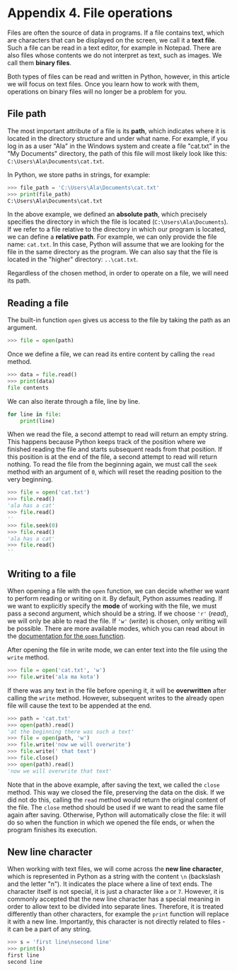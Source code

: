 # Appendix 4. File operations

Files are often the source of data in programs. If a file contains text, which are characters that can be displayed on the screen, we call it a **text file**. Such a file can be read in a text editor, for example in Notepad. There are also files whose contents we do not interpret as text, such as images. We call them **binary files**.

Both types of files can be read and written in Python, however, in this article we will focus on text files. Once you learn how to work with them, operations on binary files will no longer be a problem for you.

## File path

The most important attribute of a file is its **path**, which indicates where it is located in the directory structure and under what name. For example, if you log in as a user "Ala" in the Windows system and create a file "cat.txt" in the "My Documents" directory, the path of this file will most likely look like this: `C:\Users\Ala\Documents\cat.txt`.

In Python, we store paths in strings, for example:

```python
>>> file_path = 'C:\Users\Ala\Documents\cat.txt'
>>> print(file_path)
C:\Users\Ala\Documents\cat.txt
```

In the above example, we defined an **absolute path**, which precisely specifies the directory in which the file is located (`C:\Users\Ala\Documents`). If we refer to a file relative to the directory in which our program is located, we can define a **relative path**. For example, we can only provide the file name: `cat.txt`. In this case, Python will assume that we are looking for the file in the same directory as the program. We can also say that the file is located in the "higher" directory: `..\cat.txt`.

Regardless of the chosen method, in order to operate on a file, we will need its path.

## Reading a file

The built-in function `open` gives us access to the file by taking the path as an argument.

```python
>>> file = open(path)
```

Once we define a file, we can read its entire content by calling the `read` method.

```python
>>> data = file.read()
>>> print(data)
file contents
```

We can also iterate through a file, line by line.

```python
for line in file:
    print(line)
```

When we read the file, a second attempt to read will return an empty string. This happens because Python keeps track of the position where we finished reading the file and starts subsequent reads from that position. If this position is at the end of the file, a second attempt to read will return nothing. To read the file from the beginning again, we must call the `seek` method with an argument of `0`, which will reset the reading position to the very beginning.

```python
>>> file = open('cat.txt')
>>> file.read()
'ala has a cat'
>>> file.read()
''
>>> file.seek(0)
>>> file.read()
'ala has a cat'
>>> file.read()
''
```

## Writing to a file

When opening a file with the `open` function, we can decide whether we want to perform reading or writing on it. By default, Python assumes reading. If we want to explicitly specify the **mode** of working with the file, we must pass a second argument, which should be a string. If we choose `'r'` (*read*), we will only be able to read the file. If `'w'` (*write*) is chosen, only writing will be possible. There are more available modes, which you can read about in the [documentation for the `open` function](https://docs.python.org/3/library/functions.html#open).

After opening the file in write mode, we can enter text into the file using the `write` method.

```python
>>> file = open('cat.txt', 'w')
>>> file.write('ala ma kota')
```

If there was any text in the file before opening it, it will be **overwritten** after calling the `write` method. However, subsequent writes to the already open file will cause the text to be appended at the end.

```python
>>> path = 'cat.txt'
>>> open(path).read()
'at the beginning there was such a text'
>>> file = open(path, 'w')
>>> file.write('now we will overwrite')
>>> file.write(' that text')
>>> file.close()
>>> open(path).read()
'now we will overwrite that text'
```

Note that in the above example, after saving the text, we called the `close` method. This way we closed the file, preserving the data on the disk. If we did not do this, calling the `read` method would return the original content of the file. The `close` method should be used if we want to read the same file again after saving. Otherwise, Python will automatically close the file: it will do so when the function in which we opened the file ends, or when the program finishes its execution.

## New line character

When working with text files, we will come across the **new line character**, which is represented in Python as a string with the content `\n` (backslash and the letter "n"). It indicates the place where a line of text ends. The character itself is not special, it is just a character like `a` or `7`. However, it is commonly accepted that the new line character has a special meaning in order to allow text to be divided into separate lines. Therefore, it is treated differently than other characters, for example the `print` function will replace it with a new line. Importantly, this character is not directly related to files - it can be a part of any string.

```python
>>> s = 'first line\nsecond line'
>>> print(s)
first line
second line
```
